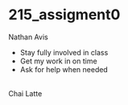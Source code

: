 # 215_assigment0
Nathan Avis
- Stay fully involved in class
- Get my work in on time
-  Ask for help when needed 
<br>
Chai Latte 